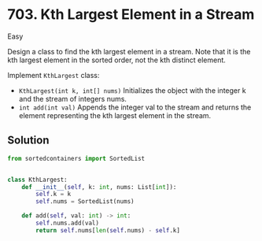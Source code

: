 # 703. Kth Largest Element in a Stream

Easy

Design a class to find the kth largest element in a stream. Note that it is the
kth largest element in the sorted order, not the kth distinct element.

Implement `KthLargest` class:

- `KthLargest(int k, int[] nums)` Initializes the object with the integer k and
  the stream of integers nums.
- `int add(int val)` Appends the integer val to the stream and returns the
  element representing the kth largest element in the stream.

## Solution

```python
from sortedcontainers import SortedList


class KthLargest:
    def __init__(self, k: int, nums: List[int]):
        self.k = k
        self.nums = SortedList(nums)

    def add(self, val: int) -> int:
        self.nums.add(val)
        return self.nums[len(self.nums) - self.k]
```
